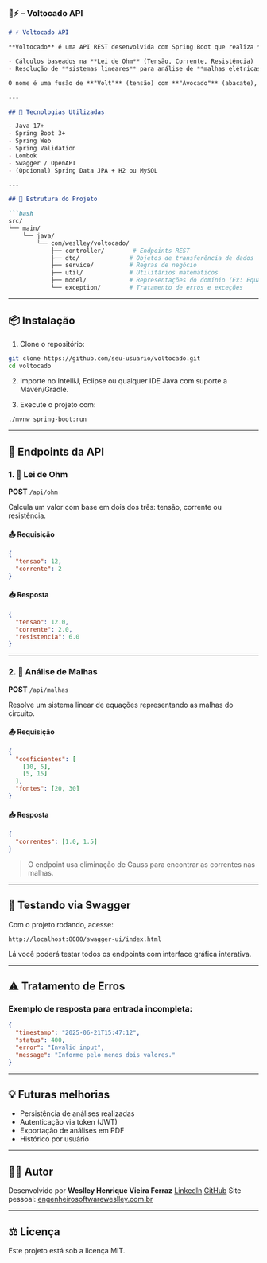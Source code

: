 ### 🥑⚡ – Voltocado API

````markdown
# ⚡ Voltocado API

**Voltocado** é uma API REST desenvolvida com Spring Boot que realiza **análises de circuitos elétricos**, como:

- Cálculos baseados na **Lei de Ohm** (Tensão, Corrente, Resistência)
- Resolução de **sistemas lineares** para análise de **malhas elétricas**

O nome é uma fusão de **"Volt"** (tensão) com **"Avocado"** (abacate), trazendo leveza e identidade ao projeto.

---

## 🚀 Tecnologias Utilizadas

- Java 17+
- Spring Boot 3+
- Spring Web
- Spring Validation
- Lombok
- Swagger / OpenAPI
- (Opcional) Spring Data JPA + H2 ou MySQL

---

## 📁 Estrutura do Projeto

```bash
src/
└── main/
    └── java/
        └── com/weslley/voltocado/
            ├── controller/        # Endpoints REST
            ├── dto/              # Objetos de transferência de dados
            ├── service/          # Regras de negócio
            ├── util/             # Utilitários matemáticos
            ├── model/            # Representações do domínio (Ex: EquationSystem)
            └── exception/        # Tratamento de erros e exceções
````

---

## 📦 Instalação

1. Clone o repositório:

```bash
git clone https://github.com/seu-usuario/voltocado.git
cd voltocado
```

2. Importe no IntelliJ, Eclipse ou qualquer IDE Java com suporte a Maven/Gradle.

3. Execute o projeto com:

```bash
./mvnw spring-boot:run
```

---

## 🔌 Endpoints da API

### 1. 📐 Lei de Ohm

**POST** `/api/ohm`

Calcula um valor com base em dois dos três: tensão, corrente ou resistência.

#### 📤 Requisição

```json
{
  "tensao": 12,
  "corrente": 2
}
```

#### 📥 Resposta

```json
{
  "tensao": 12.0,
  "corrente": 2.0,
  "resistencia": 6.0
}
```

---

### 2. 🔁 Análise de Malhas

**POST** `/api/malhas`

Resolve um sistema linear de equações representando as malhas do circuito.

#### 📤 Requisição

```json
{
  "coeficientes": [
    [10, 5],
    [5, 15]
  ],
  "fontes": [20, 30]
}
```

#### 📥 Resposta

```json
{
  "correntes": [1.0, 1.5]
}
```

> O endpoint usa eliminação de Gauss para encontrar as correntes nas malhas.

---

## 🧪 Testando via Swagger

Com o projeto rodando, acesse:

```
http://localhost:8080/swagger-ui/index.html
```

Lá você poderá testar todos os endpoints com interface gráfica interativa.

---

## ⚠️ Tratamento de Erros

### Exemplo de resposta para entrada incompleta:

```json
{
  "timestamp": "2025-06-21T15:47:12",
  "status": 400,
  "error": "Invalid input",
  "message": "Informe pelo menos dois valores."
}
```

---

## 💡 Futuras melhorias

* Persistência de análises realizadas
* Autenticação via token (JWT)
* Exportação de análises em PDF
* Histórico por usuário

---

## 🧑‍💻 Autor

Desenvolvido por **Weslley Henrique Vieira Ferraz**
[LinkedIn](https://linkedin.com/in/weslley-henrique-vieira-ferraz-8b95b3127)
[GitHub](https://github.com/weslley281)
Site pessoal: [engenheirosoftwareweslley.com.br](https://engenheirosoftwareweslley.com.br)

---

## ⚖️ Licença

Este projeto está sob a licença MIT.

```